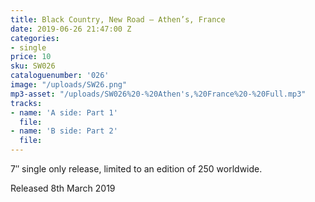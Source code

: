 ```yaml
---
title: Black Country, New Road – Athen’s, France
date: 2019-06-26 21:47:00 Z
categories:
- single
price: 10
sku: SW026
cataloguenumber: '026'
image: "/uploads/SW26.png"
mp3-asset: "/uploads/SW026%20-%20Athen's,%20France%20-%20Full.mp3"
tracks:
- name: 'A side: Part 1'
  file: 
- name: 'B side: Part 2'
  file: 
---
```


7″ single only release, limited to an edition of 250 worldwide.

Released 8th March 2019